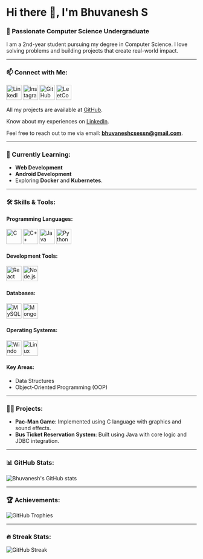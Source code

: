 


# Hi there 👋, I'm Bhuvanesh S

### 🚀 Passionate Computer Science Undergraduate  
I am a 2nd-year student pursuing my degree in Computer Science. I love solving problems and building projects that create real-world impact.


---

### 📫 Connect with Me:
<p>
  <a href="https://www.linkedin.com/in/bhuvanesh-cse/"><img src="https://img.icons8.com/color/48/000000/linkedin.png" alt="LinkedIn" width="40" height="40"/></a>
  <a href="https://www.instagram.com/stoic.bhuvi?igsh=MWx0bzNsMmE5ZWRhcQ=="><img src="https://img.icons8.com/fluency/48/000000/instagram-new.png" alt="Instagram" width="40" height="40"/></a>
  <a href="https://github.com/BHUVANESH-SSN"><img src="https://img.icons8.com/material-outlined/48/000000/github.png" alt="GitHub" width="40" height="40"/></a>
  <a href="https://leetcode.com/u/Bhuvi_27/"><img src="https://img.icons8.com/external-tal-revivo-filled-tal-revivo/48/000000/external-level-up-your-coding-skills-and-quickly-land-a-job-logo-filled-tal-revivo.png" alt="LeetCode" width="40" height="40"/></a>
</p>



All my projects are available at [GitHub](https://github.com/BHUVANESH-SSN).

Know about my experiences on [LinkedIn](https://www.linkedin.com/in/bhuvanesh-cse/).  

Feel free to reach out to me via email: **bhuvaneshcsessn@gmail.com**.

---

### 🌱 Currently Learning:
- **Web Development**
- **Android Development**
- Exploring **Docker** and **Kubernetes**.

---

### 🛠 Skills & Tools:
#### **Programming Languages**:
<p>
  <img src="https://img.icons8.com/color/48/000000/c-programming.png" alt="C" width="40" height="40"/>
  <img src="https://img.icons8.com/color/48/000000/c-plus-plus-logo.png" alt="C++" width="40" height="40"/>
  <img src="https://img.icons8.com/color/48/000000/java-coffee-cup-logo.png" alt="Java" width="40" height="40"/>
  <img src="https://img.icons8.com/color/48/000000/python.png" alt="Python" width="40" height="40"/>
</p>

#### **Development Tools**:
<p>
  <img src="https://img.icons8.com/color/48/000000/react-native.png" alt="React" width="40" height="40"/>
  <img src="https://img.icons8.com/color/48/000000/nodejs.png" alt="Node.js" width="40" height="40"/>
</p>

#### **Databases**:
<p>
  <img src="https://img.icons8.com/ios-filled/50/000000/mysql-logo.png" alt="MySQL" width="40" height="40"/>
  <img src="https://img.icons8.com/color/48/000000/mongodb.png" alt="MongoDB" width="40" height="40"/>
</p>

#### **Operating Systems**:
<p>
  <img src="https://img.icons8.com/color/48/000000/windows-10.png" alt="Windows" width="40" height="40"/>
  <img src="https://img.icons8.com/color/48/000000/linux.png" alt="Linux" width="40" height="40"/>
</p>

#### **Key Areas**:
- Data Structures  
- Object-Oriented Programming (OOP)

---

### 👨‍💻 Projects:
- **Pac-Man Game**: Implemented using C language with graphics and sound effects.  
- **Bus Ticket Reservation System**: Built using Java with core logic and JDBC integration.

---

### 📊 GitHub Stats:
![Bhuvanesh's GitHub stats](https://github-readme-stats.vercel.app/api?username=BHUVANESH-SSN&show_icons=true&theme=radical)

---

### 🏆 Achievements:
![GitHub Trophies](https://github-profile-trophy.vercel.app/?username=BHUVANESH-SSN&theme=gruvbox)

---

### 🔥 Streak Stats:
![GitHub Streak](https://streak-stats.demolab.com?user=BHUVANESH-SSN&theme=radical)
